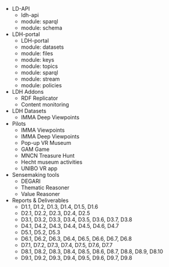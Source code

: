 - LD-API
	- ldh-api
	- module: sparql
	- module: schema
- LDH-portal
	- LDH-portal
	- module: datasets
	- module: files
	- module: keys
	- module: topics
	- module: sparql
	- module: stream
	- module: policies
- LDH Addons
	- RDF Replicator
	- Content monitoring
- LDH Datasets
	- IMMA Deep Viewpoints
- Pilots
	- IMMA Viewpoints
	- IMMA Deep Viewpoints
	- Pop-up VR Museum
	- GAM Game
	- MNCN Treasure Hunt
	- Hecht museum activities
	- UNIBO VR app
- Sensemaking tools
	- DEGARI
	- Thematic Reasoner
	- Value Reasoner
- Reports & Deliverables
	- D1.1, D1.2, D1.3, D1.4, D1.5, D1.6
	- D2.1, D2.2, D2.3, D2.4, D2.5
	- D3.1, D3.2, D3.3, D3.4, D3.5, D3.6, D3.7, D3.8
	- D4.1, D4.2, D4.3, D4.4, D4.5, D4.6, D4.7
	- D5.1, D5.2, D5.3
	- D6.1, D6.2, D6.3, D6.4, D6.5, D6.6, D6.7, D6.8
	- D7.1, D7.2, D7.3, D7.4, D7.5, D7.6, D7.7
	- D8.1, D8.2, D8.3, D8.4, D8.5, D8.6, D8.7, D8.8, D8.9, D8.10
	- D9.1, D9.2, D9.3, D9.4, D9.5, D9.6, D9.7, D9.8

